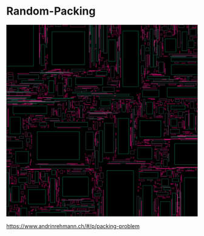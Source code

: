 # Random-Packing

![alt text](IMG/prev.png "Logo Title Text 1")

https://www.andrinrehmann.ch/#/p/packing-problem
